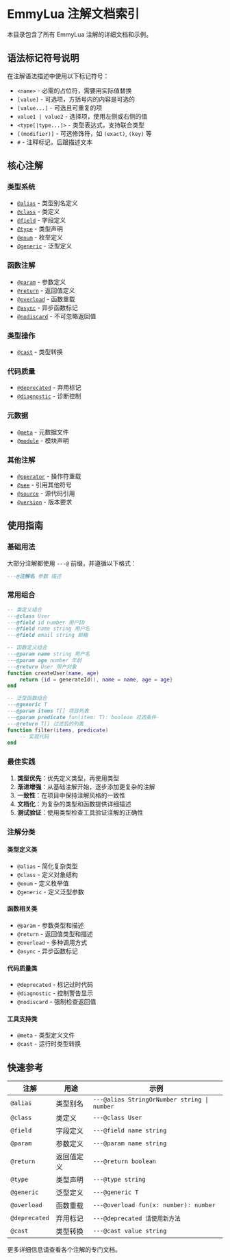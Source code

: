# EmmyLua 注解文档索引

本目录包含了所有 EmmyLua 注解的详细文档和示例。

## 语法标记符号说明

在注解语法描述中使用以下标记符号：

- `<name>` - 必需的占位符，需要用实际值替换
- `[value]` - 可选项，方括号内的内容是可选的
- `[value...]` - 可选且可重复的项
- `value1 | value2` - 选择项，使用左侧或右侧的值
- `<type[|type...]>` - 类型表达式，支持联合类型
- `[(modifier)]` - 可选修饰符，如 `(exact)`, `(key)` 等
- `#` - 注释标记，后跟描述文本

## 核心注解

### 类型系统
- [`@alias`](./alias.md) - 类型别名定义
- [`@class`](./class.md) - 类定义
- [`@field`](./field.md) - 字段定义
- [`@type`](./type.md) - 类型声明
- [`@enum`](./enum.md) - 枚举定义
- [`@generic`](./generic.md) - 泛型定义

### 函数注解
- [`@param`](./param.md) - 参数定义
- [`@return`](./return.md) - 返回值定义
- [`@overload`](./overload.md) - 函数重载
- [`@async`](./async.md) - 异步函数标记
- [`@nodiscard`](./nodiscard.md) - 不可忽略返回值

### 类型操作
- [`@cast`](./cast.md) - 类型转换

### 代码质量
- [`@deprecated`](./deprecated.md) - 弃用标记
- [`@diagnostic`](./diagnostic.md) - 诊断控制

### 元数据
- [`@meta`](./meta.md) - 元数据文件
- [`@module`](./module.md) - 模块声明

### 其他注解
- [`@operator`](./operator.md) - 操作符重载
- [`@see`](./see.md) - 引用其他符号
- [`@source`](./source.md) - 源代码引用
- [`@version`](./version.md) - 版本要求

## 使用指南

### 基础用法
大部分注解都使用 `---@` 前缀，并遵循以下格式：
```lua
---@注解名 参数 描述
```

### 常用组合
```lua
-- 类定义组合
---@class User
---@field id number 用户ID
---@field name string 用户名
---@field email string 邮箱

-- 函数定义组合
---@param name string 用户名
---@param age number 年龄
---@return User 用户对象
function createUser(name, age)
    return {id = generateId(), name = name, age = age}
end

-- 泛型函数组合
---@generic T
---@param items T[] 项目列表
---@param predicate fun(item: T): boolean 过滤条件
---@return T[] 过滤后的列表
function filter(items, predicate)
    -- 实现代码
end
```

### 最佳实践

1. **类型优先**：优先定义类型，再使用类型
2. **渐进增强**：从基础注解开始，逐步添加更复杂的注解
3. **一致性**：在项目中保持注解风格的一致性
4. **文档化**：为复杂的类型和函数提供详细描述
5. **测试验证**：使用类型检查工具验证注解的正确性

### 注解分类

#### 类型定义类
- `@alias` - 简化复杂类型
- `@class` - 定义对象结构
- `@enum` - 定义枚举值
- `@generic` - 定义泛型参数

#### 函数相关类
- `@param` - 参数类型和描述
- `@return` - 返回值类型和描述
- `@overload` - 多种调用方式
- `@async` - 异步函数标记

#### 代码质量类
- `@deprecated` - 标记过时代码
- `@diagnostic` - 控制警告显示
- `@nodiscard` - 强制检查返回值

#### 工具支持类
- `@meta` - 类型定义文件
- `@cast` - 运行时类型转换

## 快速参考

| 注解 | 用途 | 示例 |
|------|------|------|
| `@alias` | 类型别名 | `---@alias StringOrNumber string \| number` |
| `@class` | 类定义 | `---@class User` |
| `@field` | 字段定义 | `---@field name string` |
| `@param` | 参数定义 | `---@param name string` |
| `@return` | 返回值定义 | `---@return boolean` |
| `@type` | 类型声明 | `---@type string` |
| `@generic` | 泛型定义 | `---@generic T` |
| `@overload` | 函数重载 | `---@overload fun(x: number): number` |
| `@deprecated` | 弃用标记 | `---@deprecated 请使用新方法` |
| `@cast` | 类型转换 | `---@cast value string` |

更多详细信息请查看各个注解的专门文档。
